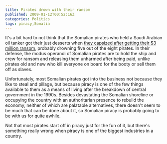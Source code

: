 ```yaml
---
title: Pirates drown with their ransom
published: 2009-01-12T00:52:16Z
categories: Politics
tags: piracy,Somalia
---
```


It's a bit hard to not think that the Somalian pirates who held a Saudi Arabian oil tanker got their just desserts when <a href="http://www.sfgate.com/cgi-bin/article.cgi?f=/n/a/2009/01/10/international/i052710S25.DTL">they capsized after getting their $3 million ransom</a>, probably drowning five out of the eight pirates.  In their defense, the modus operandi of Somalian pirates are to hold the ship and crew for ransom and releasing them unharmed after being paid, unlike pirates old and new who kill everyone on board for the booty or sell them off as slaves.

Unfortunately, most Somalian pirates got into the business not because they like to steal and pillage, but because piracy is one of the few things available to them as a means of living after the breakdown of central government in the 1990s.  Besides devastating the Somalian shoreline or occupying the country with an authoritarian presence to rebuild the economy, neither of which are palatable alternatives, there doesn't seem to be much that can be done about it, so Somalian piracy is probably going to be with us for quite awhile.

Not that most pirates start off in piracy just for the fun of it, but there's something really wrong when piracy is one of the biggest industries in a country.

